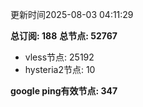 更新时间2025-08-03 04:11:29

**总订阅: 188**
**总节点: 52767**
- vless节点: 25192
- hysteria2节点: 10

**google ping有效节点: 347**
